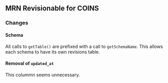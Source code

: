 ## MRN Revisionable for COINS

### Changes

#### Schema
All calls to `getTable()` are prefixed with a call to `getSchemaName`. This allows each schema to have its own revisions table.

#### Removal of `updated_at`
This colummn seems unnecessary.